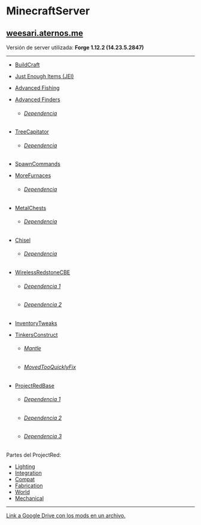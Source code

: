 # MinecraftServer

## [weesari.aternos.me](http://weesari.aternos.me)
Versión de server utilizada: **Forge 1.12.2 (14.23.5.2847)**

---

+ [BuildCraft](https://minecraft.curseforge.com/projects/buildcraft)

+ [Just Enough Items (JEI)](https://www.curseforge.com/minecraft/mc-mods/jei)

+ [Advanced Fishing](https://minecraft.curseforge.com/projects/advanced-fishing)

+ [Advanced Finders](https://minecraft.curseforge.com/projects/advanced-finders)

  + ###### [Dependencia](https://minecraft.curseforge.com/projects/forgeendertech)

+ [TreeCapitator](https://www.curseforge.com/minecraft/mc-mods/treecapitator-updated)

  + ###### [Dependencia](https://www.curseforge.com/minecraft/mc-mods/bspkrscore-updated)

+ [SpawnCommands](https://minecraft.curseforge.com/projects/spawncommands-spawn-commands-teleport)

+ [MoreFurnaces](https://minecraft.curseforge.com/projects/more-furnaces)

  + ###### [Dependencia](https://minecraft.curseforge.com/projects/cxlibrary)
  
+ [MetalChests](https://minecraft.curseforge.com/projects/metalchests)

  + ###### [Dependencia](https://www.curseforge.com/minecraft/mc-mods/tbone/download/2748902)

+ [Chisel](https://minecraft.curseforge.com/projects/chisel)

  + ###### [Dependencia](https://minecraft.curseforge.com/projects/ctmlib)

+ [WirelessRedstoneCBE](https://minecraft.curseforge.com/projects/wireless-redstone-cbe)

  + ###### [Dependencia 1](https://minecraft.curseforge.com/projects/codechicken-lib-1-8)
  + ###### [Dependencia 2](https://minecraft.curseforge.com/projects/forge-multipart-cbe)

+ [InventoryTweaks](https://minecraft.curseforge.com/projects/inventory-tweaks)

+ [TinkersConstruct](https://minecraft.curseforge.com/projects/tinkers-construct)

  + ###### [Mantle](https://minecraft.curseforge.com/projects/mantle)
  + ###### [MovedTooQuicklyFix](https://minecraft.curseforge.com/projects/mtqfix)
  
+ [ProjectRedBase](https://minecraft.curseforge.com/projects/project-red-base)

  + ###### [Dependencia 1](https://minecraft.curseforge.com/projects/codechicken-lib-1-8)
  + ###### [Dependencia 2](https://minecraft.curseforge.com/projects/forge-multipart-cbe)
  + ###### [Dependencia 3](https://minecraft.curseforge.com/projects/mrtjpcore)

Partes del ProjectRed:  
+ [Lighting](https://minecraft.curseforge.com/projects/project-red-lighting)
+ [Integration](https://minecraft.curseforge.com/projects/project-red-integration)
+ [Compat](https://minecraft.curseforge.com/projects/project-red-compat)
+ [Fabrication](https://minecraft.curseforge.com/projects/project-red-fabrication)
+ [World](https://minecraft.curseforge.com/projects/project-red-world)
+ [Mechanical](https://minecraft.curseforge.com/projects/project-red-mechanical)

---

[Link a Google Drive con los mods en un archivo.](https://drive.google.com/open?id=1sW-f010x11-Wdkgb6Wqnc0OeA3yZk1w1)
